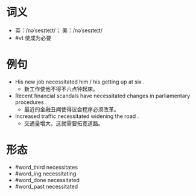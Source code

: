 # 词义
- 英：/nəˈsesɪteɪt/； 美：/nəˈsesɪteɪt/
- #vt 使成为必要
# 例句
- His new job necessitated him \/ his getting up at six .
	- 新工作使他不得不六点钟起床。
- Recent financial scandals have necessitated changes in parliamentary procedures .
	- 最近的金融丑闻使得议会程序必须改革。
- Increased traffic necessitated widening the road .
	- 交通量增大，这就需要拓宽道路。
# 形态
- #word_third necessitates
- #word_ing necessitating
- #word_done necessitated
- #word_past necessitated
